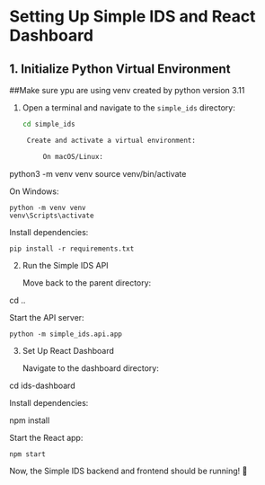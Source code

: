 # Setting Up Simple IDS and React Dashboard

## 1. Initialize Python Virtual Environment

##Make sure ypu are using venv created by python version 3.11

1. Open a terminal and navigate to the `simple_ids` directory:
   ```sh
   cd simple_ids

    Create and activate a virtual environment:

        On macOS/Linux:

python3 -m venv venv
source venv/bin/activate

On Windows:

    python -m venv venv
    venv\Scripts\activate

Install dependencies:

    pip install -r requirements.txt

2. Run the Simple IDS API

    Move back to the parent directory:

cd ..

Start the API server:

    python -m simple_ids.api.app

3. Set Up React Dashboard

    Navigate to the dashboard directory:

cd ids-dashboard

Install dependencies:

npm install

Start the React app:

    npm start

Now, the Simple IDS backend and frontend should be running! 🚀
